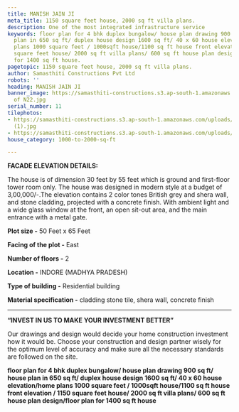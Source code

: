 ```yaml
---
title: MANISH JAIN JI
meta_title: 1150 square feet house, 2000 sq ft villa plans.
description: One of the most integrated infrastructure service
keywords: floor plan for 4 bhk duplex bungalow/ house plan drawing 900 sq ft/ house
  plan in 650 sq ft/ duplex house design 1600 sq ft/ 40 x 60 house elevation/home
  plans 1000 square feet / 1000sqft house/1100 sq ft house front elevation / 1150
  square feet house/ 2000 sq ft villa plans/ 600 sq ft house plan design/floor plan
  for 1400 sq ft house.
pagetopic: 1150 square feet house, 2000 sq ft villa plans.
author: Samasthiti Constructions Pvt Ltd
robots: ''
heading: MANISH JAIN JI
banner_image: https://samasthiti-constructions.s3.ap-south-1.amazonaws.com/uploads/Copy
  of N22.jpg
serial_number: 11
tilephotos:
- https://samasthiti-constructions.s3.ap-south-1.amazonaws.com/uploads/Copy of N11
  (1).jpg
- https://samasthiti-constructions.s3.ap-south-1.amazonaws.com/uploads/Copy of N22.jpg
house_category: 1000-to-2000-sq-ft

---
```

**FACADE ELEVATION DETAILS:**

The house is of dimension 30 feet by 55 feet which is ground and first-floor tower room only. The house was designed in modern style at a budget of 3,00,000/-.The elevation contains 2 color tones British grey and shera wall, and stone cladding, projected with a concrete finish. With ambient light and a wide glass window at the front, an open sit-out area, and the main entrance with a metal gate.

**Plot size -** 50 Feet x 65 Feet

**Facing of the plot -** East

**Number of floors -** 2

**Location -** INDORE (MADHYA PRADESH)

**Type of building -** Residential building

**Material specification -** cladding stone tile, shera wall, concrete finish

***

**“INVEST IN US TO MAKE YOUR INVESTMENT BETTER”**

Our drawings and design would decide your home construction investment how it would be. Choose your construction and design partner wisely for the optimum level of accuracy and make sure all the necessary standards are followed on the site.

**floor plan for 4 bhk duplex bungalow/ house plan drawing 900 sq ft/ house plan in 650 sq ft/ duplex house design 1600 sq ft/ 40 x 60 house elevation/home plans 1000 square feet / 1000sqft house/1100 sq ft house front elevation / 1150 square feet house/ 2000 sq ft villa plans/ 600 sq ft house plan design/floor plan for 1400 sq ft house**